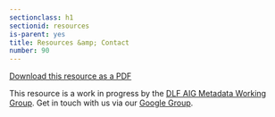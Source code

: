 ```yaml
---
sectionclass: h1
sectionid: resources
is-parent: yes
title: Resources &amp; Contact
number: 90
---
```

[Download this resource as a PDF](../img/DLFMetadataAssessmentWorkingGroup2016.pdf)

This resource is a work in progress by the [DLF AIG Metadata Working Group](https://wiki.diglib.org/Assessment:Metadata). Get in touch with us via our [Google Group](https://groups.google.com/forum/#!forum/dlf-aig-metadata-assessment-working-group).
